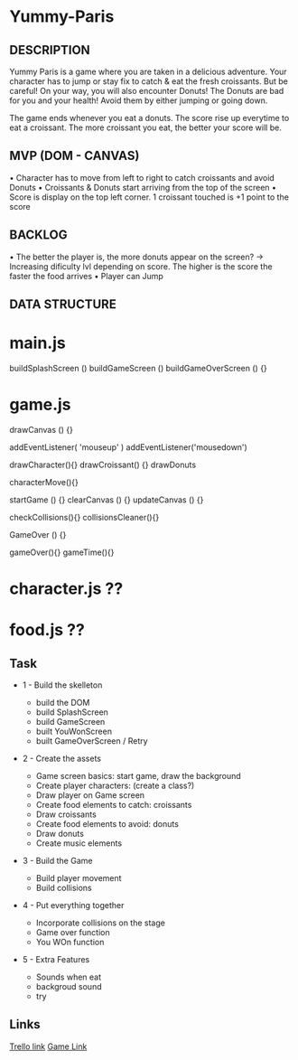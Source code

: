 # Yummy-Paris

## DESCRIPTION
Yummy Paris is a game where you are taken in a delicious adventure. Your character has to jump or stay fix to catch & eat the fresh croissants. But be careful! On your way, you will also encounter Donuts! The Donuts are bad for you and your health! Avoid them by either jumping or going down. 

The game ends whenever you eat a donuts. The score rise up everytime to eat a croissant. The more croissant you eat, the better your score will be.


## MVP (DOM - CANVAS)
• Character has to move from left to right to catch croissants and avoid Donuts
• Croissants & Donuts start arriving from the top of the screen
• Score is display on the top left corner. 1 croissant touched is +1 point to the score


## BACKLOG
• The better the player is, the more donuts appear on the screen? -> Increasing dificulty lvl depending on score. The higher is the score the faster the food arrives
• Player can Jump


## DATA STRUCTURE

# main.js
buildSplashScreen () 
buildGameScreen () 
buildGameOverScreen () {}

# game.js
drawCanvas () {}

addEventListener( 'mouseup' )
addEventListener('mousedown')

drawCharacter(){}
drawCroissant() {}
drawDonuts

characterMove(){}

startGame () {}
clearCanvas () {}
updateCanvas () {}

checkCollisions(){}
collisionsCleaner(){}

GameOver () {}

gameOver(){}
gameTime(){}

# character.js ??
# food.js ??

## Task
- 1 - Build the skelleton
  - build the DOM
  - build SplashScreen
  - build GameScreen
  - built YouWonScreen
  - built GameOverScreen / Retry

- 2 - Create the assets
  - Game screen basics: start game, draw the background
  - Create player characters: (create a class?)
  - Draw player on Game screen
  - Create food elements to catch: croissants
  - Draw croissants
  - Create food elements to avoid: donuts
  - Draw donuts
  - Create music elements

- 3  - Build the Game
   - Build player movement
   - Build collisions
 
 - 4 - Put everything together
   - Incorporate collisions on the stage
   - Game over function
   - You WOn function
   

- 5 - Extra Features 
    - Sounds when eat
    - backgroud sound
    - try

## Links

[Trello link](https://trello.com/b/htlPz7VD/ironhack-m1-project)
[Game Link](https://jordaneruiz.github.io/Yummy-Paris/)